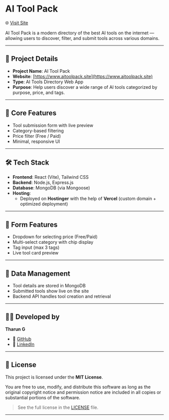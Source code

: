 # AI Tool Pack

🌐 [Visit Site](https://www.aitoolpack.site/)

AI Tool Pack is a modern directory of the best AI tools on the internet — allowing users to discover, filter, and submit tools across various domains.

---

## 📌 Project Details

- **Project Name**: AI Tool Pack  
- **Website**: [https://www.aitoolpack.site](https://www.aitoolpack.site)  
- **Type**: AI Tools Directory Web App  
- **Purpose**: Help users discover a wide range of AI tools categorized by purpose, price, and tags.

---

## 🧰 Core Features

- Tool submission form with live preview  
- Category-based filtering  
- Price filter (Free / Paid)  
- Minimal, responsive UI

---

## 🛠 Tech Stack

- **Frontend**: React (Vite), Tailwind CSS  
- **Backend**: Node.js, Express.js  
- **Database**: MongoDB (via Mongoose)  
- **Hosting**:
  - Deployed on **Hostinger** with the help of **Vercel** (custom domain + optimized deployment)

---

## 📝 Form Features

- Dropdown for selecting price (Free/Paid)  
- Multi-select category with chip display  
- Tag input (max 3 tags)  
- Live tool card preview  

---

## 💾 Data Management

- Tool details are stored in MongoDB  
- Submitted tools show live on the site  
- Backend API handles tool creation and retrieval

---

## 👨‍💻 Developed by

**Tharun G**  
- 🔗 [GitHub](https://github.com/Tharun26-G)  
- 🔗 [LinkedIn](https://www.linkedin.com/in/tharun26-g/)

---

## 📄 License

This project is licensed under the **MIT License**.

You are free to use, modify, and distribute this software as long as the original copyright notice 
and permission notice are included in all copies or substantial portions of the software.

> See the full license in the [LICENSE](./LICENSE) file.

---

